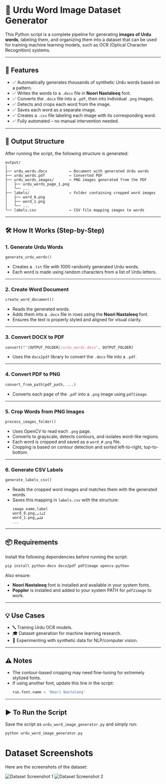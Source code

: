 # 📝 Urdu Word Image Dataset Generator

This Python script is a complete pipeline for generating **images of Urdu words**, labeling them, and organizing them into a dataset that can be used for training machine learning models, such as OCR (Optical Character Recognition) systems.

---

## 📌 Features

- ✅ Automatically generates thousands of synthetic Urdu words based on a pattern.
- ✅ Writes the words to a `.docx` file in **Noori Nastaleeq** font.
- ✅ Converts the `.docx` file into a `.pdf`, then into individual `.png` images.
- ✅ Detects and crops each word from the image.
- ✅ Saves each word as a separate image.
- ✅ Creates a `.csv` file labeling each image with its corresponding word.
- ✅ Fully automated – no manual intervention needed.

---

## 📁 Output Structure

After running the script, the following structure is generated:

```
output/
│
├── urdu_words.docx          ← Document with generated Urdu words
├── urdu_words.pdf           ← Converted PDF
├── urdu_words_images/       ← PNG images generated from the PDF
│   ├── urdu_words_page_1.png
│   └── ...
├── labels/                  ← Folder containing cropped word images
│   ├── word_0.png
│   ├── word_1.png
│   └── ...
└── labels.csv               ← CSV file mapping images to words
```

---

## 🛠️ How It Works (Step-by-Step)

### 1. **Generate Urdu Words**
```python
generate_urdu_words()
```
- Creates a `.txt` file with 1000 randomly generated Urdu words.
- Each word is made using random characters from a list of Urdu letters.

---

### 2. **Create Word Document**
```python
create_word_document()
```
- Reads the generated words.
- Adds them into a `.docx` file in rows using the **Noori Nastaleeq** font.
- Ensures the text is properly styled and aligned for visual clarity.

---

### 3. **Convert DOCX to PDF**
```python
convert(f"{OUTPUT_FOLDER}/urdu_words.docx", OUTPUT_FOLDER)
```
- Uses the `docx2pdf` library to convert the `.docx` file into a `.pdf`.

---

### 4. **Convert PDF to PNG**
```python
convert_from_path(pdf_path, ...)
```
- Converts each page of the `.pdf` into a `.png` image using `pdf2image`.

---

### 5. **Crop Words from PNG Images**
```python
process_images_folder()
```
- Uses OpenCV to read each `.png` page.
- Converts to grayscale, detects contours, and isolates word-like regions.
- Each word is cropped and saved as a `word_#.png` file.
- Cropping is based on contour detection and sorted left-to-right, top-to-bottom.

---

### 6. **Generate CSV Labels**
```python
generate_labels_csv()
```
- Reads the cropped word images and matches them with the generated words.
- Saves this mapping in `labels.csv` with the structure:
  ```
  image_name,label
  word_0.png,کتاب
  word_1.png,قلم
  ...
  ```

---

## 📦 Requirements

Install the following dependencies before running the script:

```bash
pip install python-docx docx2pdf pdf2image opencv-python
```

Also ensure:

- **Noori Nastaleeq** font is installed and available in your system fonts.
- **Poppler** is installed and added to your system PATH for `pdf2image` to work.

---

## 💡 Use Cases

- 🔤 Training Urdu OCR models.
- 🎓 Dataset generation for machine learning research.
- 🧪 Experimenting with synthetic data for NLP/computer vision.

---

## ⚠️ Notes

- The contour-based cropping may need fine-tuning for extremely stylized fonts.
- If using another font, update this line in the script:
  ```python
  run.font.name = 'Noori Nastaleeq'
  ```

---

## ▶️ To Run the Script

Save the script as `urdu_word_image_generator.py` and simply run:

```bash
python urdu_word_image_generator.py
```

# Dataset Screenshots

Here are the screenshots of the dataset:

![Dataset Screenshot 1](screenshots/dataset_screenshot1.png)
![Dataset Screenshot 2](screenshots/dataset_screenshot2.png)

